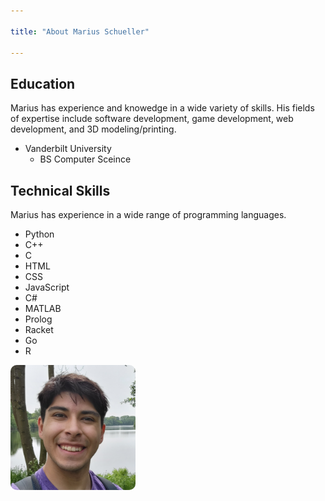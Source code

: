 ```yaml
---

title: "About Marius Schueller"

---
```


## Education

Marius has experience and knowedge in a wide variety of skills. His fields of expertise include software development, game development, web development, and 3D modeling/printing. 

* Vanderbilt University
  * BS Computer Sceince

## Technical Skills

Marius has experience in a wide range of programming languages.

* Python
* C++
* C
* HTML
* CSS
* JavaScript
* C#
* MATLAB
* Prolog
* Racket
* Go
* R

<!-- ## Press 

The new Digital Fabrication Minor was covered in the [Vanderbilt Hustler](https://vanderbilthustler.com/2022/11/09/digital-fabrication-minor-introduced-for-2022-23-academic-year/). -->

<img src="/assets/img/selfie.jpg" alt="Marius Schueller" style="width:200px; border-radius:10px;"/>
